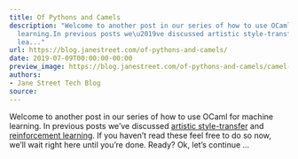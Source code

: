 ```yaml
---
title: Of Pythons and Camels
description: "Welcome to another post in our series of how to use OCaml for machine
  learning.In previous posts we\u2019ve discussed artistic style-transfer andreinforcement
  lea..."
url: https://blog.janestreet.com/of-pythons-and-camels/
date: 2019-07-09T00:00:00-00:00
preview_image: https://blog.janestreet.com/of-pythons-and-camels/camel-identify.jpg
authors:
- Jane Street Tech Blog
source:
---
```


<p>Welcome to another post in our series of how to use OCaml for machine learning.
In previous posts we&rsquo;ve discussed <a href="https://blog.janestreet.com/deep-learning-experiments-in-ocaml/">artistic style-transfer</a> and
<a href="https://blog.janestreet.com/playing-atari-games-with-ocaml-and-deep-rl/">reinforcement learning</a>. If you haven&rsquo;t read these feel
free to do so now, we&rsquo;ll wait right here until you&rsquo;re done. Ready? Ok, let&rsquo;s
continue &hellip;</p>


